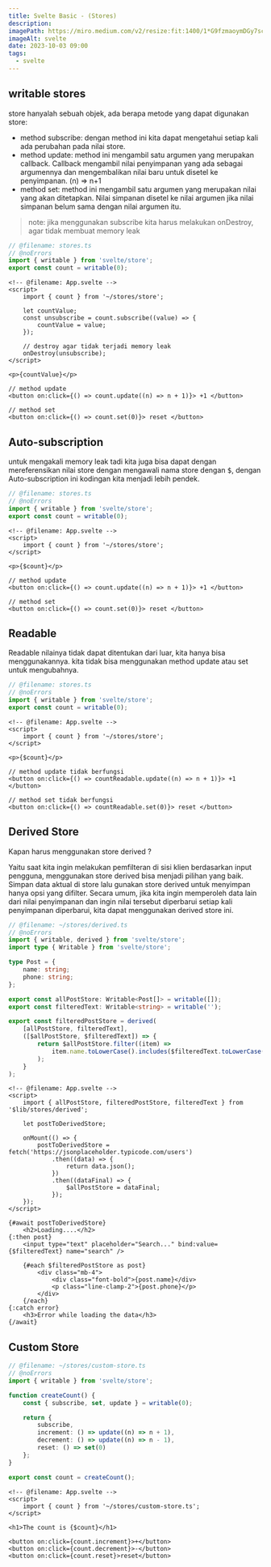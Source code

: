 ```yaml
---
title: Svelte Basic - (Stores)
description:
imagePath: https://miro.medium.com/v2/resize:fit:1400/1*G9fzmaoymDGy7scbkgpC7A.png
imageAlt: svelte
date: 2023-10-03 09:00
tags:
  - svelte
---
```


## writable stores

store hanyalah sebuah objek, ada berapa metode yang dapat digunakan store:

- method subscribe: dengan method ini kita dapat mengetahui setiap kali ada perubahan pada nilai store.
- method update: method ini mengambil satu argumen yang merupakan callback. Callback mengambil nilai penyimpanan yang ada sebagai argumennya dan mengembalikan nilai baru untuk disetel ke penyimpanan. (n) => n+1
- method set: method ini mengambil satu argumen yang merupakan nilai yang akan ditetapkan. Nilai simpanan disetel ke nilai argumen jika nilai simpanan belum sama dengan nilai argumen itu.

<blockquote>
note: jika menggunakan subscribe kita harus melakukan onDestroy, agar tidak membuat memory leak
</blockquote>

```ts
// @filename: stores.ts
// @noErrors
import { writable } from 'svelte/store';
export const count = writable(0);
```

```svelte
<!-- @filename: App.svelte -->
<script>
	import { count } from '~/stores/store';

	let countValue;
	const unsubscribe = count.subscribe((value) => {
		countValue = value;
	});

	// destroy agar tidak terjadi memory leak
	onDestroy(unsubscribe);
</script>

<p>{countValue}</p>

// method update
<button on:click={() => count.update((n) => n + 1)}> +1 </button>

// method set
<button on:click={() => count.set(0)}> reset </button>
```

## Auto-subscription

untuk mengakali memory leak tadi kita juga bisa dapat dengan mereferensikan nilai store dengan mengawali nama store dengan <kbd>$</kbd>, dengan Auto-subscription ini kodingan kita menjadi lebih pendek.

```ts
// @filename: stores.ts
// @noErrors
import { writable } from 'svelte/store';
export const count = writable(0);
```

```svelte
<!-- @filename: App.svelte -->
<script>
	import { count } from '~/stores/store';
</script>

<p>{$count}</p>

// method update
<button on:click={() => count.update((n) => n + 1)}> +1 </button>

// method set
<button on:click={() => count.set(0)}> reset </button>
```

## Readable

Readable nilainya tidak dapat ditentukan dari luar, kita hanya bisa menggunakannya. kita tidak bisa menggunakan method update atau set untuk mengubahnya.

```ts
// @filename: stores.ts
// @noErrors
import { writable } from 'svelte/store';
export const count = writable(0);
```

```svelte
<!-- @filename: App.svelte -->
<script>
	import { count } from '~/stores/store';
</script>

<p>{$count}</p>

// method update tidak berfungsi
<button on:click={() => countReadable.update((n) => n + 1)}> +1 </button>

// method set tidak berfungsi
<button on:click={() => countReadable.set(0)}> reset </button>
```

## Derived Store

Kapan harus menggunakan store derived ? <br/>

Yaitu saat kita ingin melakukan pemfilteran di sisi klien berdasarkan input pengguna, menggunakan store derived bisa menjadi pilihan yang baik. Simpan data aktual di store lalu gunakan store derived untuk menyimpan hanya opsi yang difilter. Secara umum, jika kita ingin memperoleh data lain dari nilai penyimpanan dan ingin nilai tersebut diperbarui setiap kali penyimpanan diperbarui, kita dapat menggunakan derived store ini.

```ts
// @filename: ~/stores/derived.ts
// @noErrors
import { writable, derived } from 'svelte/store';
import type { Writable } from 'svelte/store';

type Post = {
	name: string;
	phone: string;
};

export const allPostStore: Writable<Post[]> = writable([]);
export const filteredText: Writable<string> = writable('');

export const filteredPostStore = derived(
	[allPostStore, filteredText],
	([$allPostStore, $filteredText]) => {
		return $allPostStore.filter((item) =>
			item.name.toLowerCase().includes($filteredText.toLowerCase())
		);
	}
);
```

```svelte
<!-- @filename: App.svelte -->
<script>
	import { allPostStore, filteredPostStore, filteredText } from '$lib/stores/derived';

	let postToDerivedStore;

	onMount(() => {
		postToDerivedStore = fetch('https://jsonplaceholder.typicode.com/users')
			.then((data) => {
				return data.json();
			})
			.then((dataFinal) => {
				$allPostStore = dataFinal;
			});
	});
</script>

{#await postToDerivedStore}
	<h2>Loading....</h2>
{:then post}
	<input type="text" placeholder="Search..." bind:value={$filteredText} name="search" />

	{#each $filteredPostStore as post}
		<div class="mb-4">
			<div class="font-bold">{post.name}</div>
			<p class="line-clamp-2">{post.phone}</p>
		</div>
	{/each}
{:catch error}
	<h3>Error while loading the data</h3>
{/await}
```

## Custom Store

```ts
// @filename: ~/stores/custom-store.ts
// @noErrors
import { writable } from 'svelte/store';

function createCount() {
	const { subscribe, set, update } = writable(0);

	return {
		subscribe,
		increment: () => update((n) => n + 1),
		decrement: () => update((n) => n - 1),
		reset: () => set(0)
	};
}

export const count = createCount();
```

```svelte
<!-- @filename: App.svelte -->
<script>
	import { count } from '~/stores/custom-store.ts';
</script>

<h1>The count is {$count}</h1>

<button on:click={count.increment}>+</button>
<button on:click={count.decrement}>-</button>
<button on:click={count.reset}>reset</button>
```
